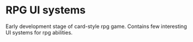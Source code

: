 # RPG UI systems
Early development stage of card-style rpg game. Contains few interesting UI systems for rpg abilities.
